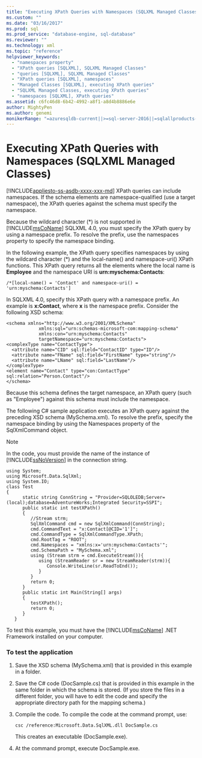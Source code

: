 ```yaml
---
title: "Executing XPath Queries with Namespaces (SQLXML Managed Classes) | Microsoft Docs"
ms.custom: ""
ms.date: "03/16/2017"
ms.prod: sql
ms.prod_service: "database-engine, sql-database"
ms.reviewer: ""
ms.technology: xml
ms.topic: "reference"
helpviewer_keywords: 
  - "namespaces property"
  - "XPath queries [SQLXML], SQLXML Managed Classes"
  - "queries [SQLXML], SQLXML Managed Classes"
  - "XPath queries [SQLXML], namespaces"
  - "Managed Classes [SQLXML], executing XPath queries"
  - "SQLXML Managed Classes, executing XPath queries"
  - "namespaces [SQLXML], XPath queries"
ms.assetid: c6fc46d8-6b42-4992-a8f1-a8d4b8886e6e
author: MightyPen
ms.author: genemi
monikerRange: "=azuresqldb-current||>=sql-server-2016||=sqlallproducts-allversions||>=sql-server-linux-2017||=azuresqldb-mi-current"
---
```

# Executing XPath Queries with Namespaces (SQLXML Managed Classes)
[!INCLUDE[appliesto-ss-asdb-xxxx-xxx-md](../../../includes/appliesto-ss-asdb-xxxx-xxx-md.md)]
  XPath queries can include namespaces. If the schema elements are namespace-qualified (use a target namespace), the XPath queries against the schema must specify the namespace.  
  
 Because the wildcard character (*) is not supported in [!INCLUDE[msCoName](../../../includes/msconame-md.md)] SQLXML 4.0, you must specify the XPath query by using a namespace prefix. To resolve the prefix, use the namespaces property to specify the namespace binding.  
  
 In the following example, the XPath query specifies namespaces by using the wildcard character (\*) and the local-name() and namespace-uri() XPath functions. This XPath query returns all the elements where the local name is **Employee** and the namespace URI is **urn:myschema:Contacts**:  
  
```  
/*[local-name() = 'Contact' and namespace-uri() = 'urn:myschema:Contacts']  
```  
  
 In SQLXML 4.0, specify this XPath query with a namespace prefix. An example is **x:Contact**, where **x** is the namespace prefix. Consider the following XSD schema:  
  
```  
<schema xmlns="http://www.w3.org/2001/XMLSchema"  
            xmlns:sql="urn:schemas-microsoft-com:mapping-schema"  
            xmlns:con="urn:myschema:Contacts"  
            targetNamespace="urn:myschema:Contacts">  
<complexType name="ContactType">  
  <attribute name="CID" sql:field="ContactID" type="ID"/>  
  <attribute name="FName" sql:field="FirstName" type="string"/>  
  <attribute name="LName" sql:field="LastName"/>   
</complexType>  
<element name="Contact" type="con:ContactType" sql:relation="Person.Contact"/>  
</schema>  
```  
  
 Because this schema defines the target namespace, an XPath query (such as "Employee") against this schema must include the namespace.  
  
 The following C# sample application executes an XPath query against the preceding XSD schema (MySchema.xml). To resolve the prefix, specify the namespace binding by using the Namespaces property of the SqlXmlCommand object.  
  
> [!NOTE]  
>  In the code, you must provide the name of the instance of [!INCLUDE[ssNoVersion](../../../includes/ssnoversion-md.md)] in the connection string.  
  
```  
using System;  
using Microsoft.Data.SqlXml;  
using System.IO;  
class Test  
{  
      static string ConnString = "Provider=SQLOLEDB;Server=(local);database=AdventureWorks;Integrated Security=SSPI";  
      public static int testXPath()  
      {  
         //Stream strm;  
         SqlXmlCommand cmd = new SqlXmlCommand(ConnString);  
         cmd.CommandText = "x:Contact[@CID='1']";  
         cmd.CommandType = SqlXmlCommandType.XPath;  
         cmd.RootTag = "ROOT";  
         cmd.Namespaces = "xmlns:x='urn:myschema:Contacts'";  
         cmd.SchemaPath = "MySchema.xml";  
         using (Stream strm = cmd.ExecuteStream()){  
            using (StreamReader sr = new StreamReader(strm)){  
               Console.WriteLine(sr.ReadToEnd());  
            }  
         }  
         return 0;  
      }  
      public static int Main(String[] args)  
      {  
         testXPath();  
         return 0;  
      }  
   }  
```  
  
 To test this example, you must have the [!INCLUDE[msCoName](../../../includes/msconame-md.md)] .NET Framework installed on your computer.  
  
### To test the application  
  
1.  Save the XSD schema (MySchema.xml) that is provided in this example in a folder.  
  
2.  Save the C# code (DocSample.cs) that is provided in this example in the same folder in which the schema is stored. (If you store the files in a different folder, you will have to edit the code and specify the appropriate directory path for the mapping schema.)  
  
3.  Compile the code. To compile the code at the command prompt, use:  
  
    ```  
    csc /reference:Microsoft.Data.SqlXML.dll DocSample.cs  
    ```  
  
     This creates an executable (DocSample.exe).  
  
4.  At the command prompt, execute DocSample.exe.  

